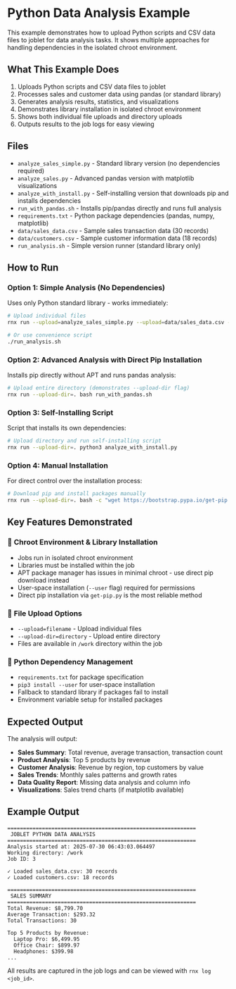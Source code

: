 # Python Data Analysis Example

This example demonstrates how to upload Python scripts and CSV data files to joblet for data analysis tasks. It shows multiple approaches for handling dependencies in the isolated chroot environment.

## What This Example Does

1. Uploads Python scripts and CSV data files to joblet
2. Processes sales and customer data using pandas (or standard library)
3. Generates analysis results, statistics, and visualizations
4. Demonstrates library installation in isolated chroot environment
5. Shows both individual file uploads and directory uploads
6. Outputs results to the job logs for easy viewing

## Files

- `analyze_sales_simple.py` - Standard library version (no dependencies required)
- `analyze_sales.py` - Advanced pandas version with matplotlib visualizations
- `analyze_with_install.py` - Self-installing version that downloads pip and installs dependencies
- `run_with_pandas.sh` - Installs pip/pandas directly and runs full analysis
- `requirements.txt` - Python package dependencies (pandas, numpy, matplotlib)
- `data/sales_data.csv` - Sample sales transaction data (30 records)
- `data/customers.csv` - Sample customer information data (18 records)
- `run_analysis.sh` - Simple version runner (standard library only)

## How to Run

### Option 1: Simple Analysis (No Dependencies)
Uses only Python standard library - works immediately:

```bash
# Upload individual files
rnx run --upload=analyze_sales_simple.py --upload=data/sales_data.csv --upload=data/customers.csv python3 analyze_sales_simple.py

# Or use convenience script
./run_analysis.sh
```

### Option 2: Advanced Analysis with Direct Pip Installation
Installs pip directly without APT and runs pandas analysis:

```bash
# Upload entire directory (demonstrates --upload-dir flag)
rnx run --upload-dir=. bash run_with_pandas.sh
```

### Option 3: Self-Installing Script
Script that installs its own dependencies:

```bash
# Upload directory and run self-installing script
rnx run --upload-dir=. python3 analyze_with_install.py
```

### Option 4: Manual Installation
For direct control over the installation process:

```bash
# Download pip and install packages manually
rnx run --upload-dir=. bash -c "wget https://bootstrap.pypa.io/get-pip.py && python3 get-pip.py --user && python3 -m pip install --user pandas numpy matplotlib && python3 analyze_sales.py"
```

## Key Features Demonstrated

### 🔧 **Chroot Environment & Library Installation**
- Jobs run in isolated chroot environment
- Libraries must be installed within the job
- APT package manager has issues in minimal chroot - use direct pip download instead
- User-space installation (`--user` flag) required for permissions
- Direct pip installation via `get-pip.py` is the most reliable method

### 📁 **File Upload Options**
- `--upload=filename` - Upload individual files
- `--upload-dir=directory` - Upload entire directory
- Files are available in `/work` directory within the job

### 🐍 **Python Dependency Management**
- `requirements.txt` for package specification
- `pip3 install --user` for user-space installation
- Fallback to standard library if packages fail to install
- Environment variable setup for installed packages

## Expected Output

The analysis will output:
- **Sales Summary**: Total revenue, average transaction, transaction count
- **Product Analysis**: Top 5 products by revenue
- **Customer Analysis**: Revenue by region, top customers by value
- **Sales Trends**: Monthly sales patterns and growth rates
- **Data Quality Report**: Missing data analysis and column info
- **Visualizations**: Sales trend charts (if matplotlib available)

## Example Output

```
============================================================
 JOBLET PYTHON DATA ANALYSIS
============================================================
Analysis started at: 2025-07-30 06:43:03.064497
Working directory: /work
Job ID: 3

✓ Loaded sales_data.csv: 30 records
✓ Loaded customers.csv: 18 records

============================================================
 SALES SUMMARY
============================================================
Total Revenue: $8,799.70
Average Transaction: $293.32
Total Transactions: 30

Top 5 Products by Revenue:
  Laptop Pro: $6,499.95
  Office Chair: $899.97
  Headphones: $399.98
...
```

All results are captured in the job logs and can be viewed with `rnx log <job_id>`.